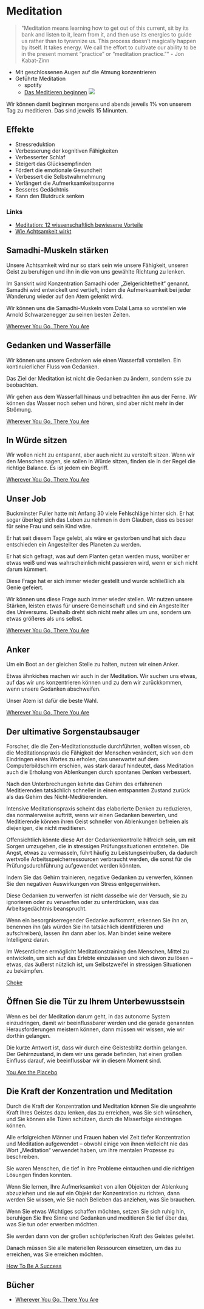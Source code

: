 # Meditation

> "Meditation means learning how to get out of this current, sit by its bank and listen to it, learn from it, and then use its energies to guide us rather than to tyrannize us. This process doesn’t magically happen by itself. It takes energy. We call the effort to cultivate our ability to be in the present moment “practice” or “meditation practice.”" - Jon Kabat-Zinn

- Mit geschlossenen Augen auf die Atmung konzentrieren
- Geführte Meditation
    + spotify
    + [Das Meditieren beginnen](https://open.spotify.com/episode/1Cojh3ByBDQiHiRj6siyMI?si=oSXg9MiMTc2NYR0zGeYJ5A&nd=1)
![](meditieren.jpeg)

Wir können damit beginnen morgens und abends jeweils 1% von unserem Tag zu meditieren. Das sind jeweils 15 Minunten.
    
## Effekte

- Stressreduktion
- Verbesserung der kognitiven Fähigkeiten
- Verbesserter Schlaf
- Steigert das Glücksempfinden
- Fördert die emotionale Gesundheit
- Verbessert die Selbstwahrnehmung
- Verlängert die Aufmerksamkeitsspanne
- Besseres Gedächtnis
- Kann den Blutdruck senken

### Links

- [Meditation: 12 wissenschaftlich bewiesene Vorteile](https://www.brainperform.de/meditation-vorteile/)
- [Wie Achtsamkeit wirkt](https://www.spektrum.de/news/meditation-wie-achtsamkeit-wirkt/1940368#Echobox=1640676407)

## Samadhi-Muskeln stärken

Unsere Achtsamkeit wird nur so stark sein wie unsere Fähigkeit, unseren Geist zu beruhigen und ihn in die von uns gewählte Richtung zu lenken.

Im Sanskrit wird Konzentration Samadhi oder „Zielgerichtetheit“ genannt. Samadhi wird entwickelt und vertieft, indem die Aufmerksamkeit bei jeder Wanderung wieder auf den Atem gelenkt wird.

Wir können uns die Samadhi-Muskeln vom Dalai Lama so vorstellen wie Arnold Schwarzenegger zu seinen besten Zeiten.

[Wherever You Go, There You Are](https://www.goodreads.com/book/show/14096.Wherever_You_Go_There_You_Are)

## Gedanken und Wasserfälle

Wir können uns unsere Gedanken wie einen Wasserfall vorstellen. Ein kontinuierlicher Fluss von Gedanken.

Das Ziel der Meditation ist nicht die Gedanken zu ändern, sondern ssie zu beobachten.

Wir gehen aus dem Wasserfall hinaus und betrachten ihn aus der Ferne. Wir können das Wasser noch sehen und hören, sind aber nicht mehr in der Strömung.

[Wherever You Go, There You Are](https://www.goodreads.com/book/show/14096.Wherever_You_Go_There_You_Are)

## In Würde sitzen

Wir wollen nicht zu entspannt, aber auch nicht zu versteift sitzen. Wenn wir den Menschen sagen, sie sollen in Würde sitzen, finden sie in der Regel die richtige Balance. Es ist jedem ein Begriff.

[Wherever You Go, There You Are](https://www.goodreads.com/book/show/14096.Wherever_You_Go_There_You_Are)

## Unser Job

Buckminster Fuller hatte mit Anfang 30 viele Fehlschläge hinter sich. Er hat sogar überlegt sich das Leben zu nehmen in dem Glauben, dass es besser für seine Frau und sein Kind wäre.

Er hat seit diesem Tage gelebt, als wäre er gestorben und hat sich dazu entschieden ein Angestellter des Planeten zu werden.

Er hat sich gefragt, was auf dem Planten getan werden muss, worüber er etwas weiß und was wahrscheinlich nicht passieren wird, wenn er sich nicht darum kümmert.

Diese Frage hat er sich immer wieder gestellt und wurde schließlich als Genie gefeiert.

Wir können uns diese Frage auch immer wieder stellen. Wir nutzen unsere Stärken, leisten etwas für unsere Gemeinschaft und sind ein Angestellter des Universums. Deshalb dreht sich nicht mehr alles um uns, sondern um etwas größeres als uns selbst.

[Wherever You Go, There You Are](https://www.goodreads.com/book/show/14096.Wherever_You_Go_There_You_Are)

## Anker

Um ein Boot an der gleichen Stelle zu halten, nutzen wir einen Anker. 

Etwas ähnkiches machen wir auch in der Meditation. Wir suchen uns etwas, auf das wir uns konzentrieren können und zu dem wir zurückkommen, wenn unsere Gedanken abschweifen.

Unser Atem ist dafür die beste Wahl. 

[Wherever You Go, There You Are](https://www.goodreads.com/book/show/14096.Wherever_You_Go_There_You_Are)

## Der ultimative Sorgenstaubsauger

Forscher, die die Zen-Meditationsstudie durchführten, wollten wissen, ob die Meditationspraxis die Fähigkeit der Menschen verändert, sich von dem Eindringen eines Wortes zu erholen, das unerwartet auf dem Computerbildschirm erschien, was stark darauf hindeutet, dass Meditation auch die Erholung von Ablenkungen durch spontanes Denken verbessert. 

Nach den Unterbrechungen kehrte das Gehirn des erfahrenen Meditierenden tatsächlich schneller in einen entspannten Zustand zurück als das Gehirn des Nicht-Meditierenden. 

Intensive Meditationspraxis scheint das elaborierte Denken zu reduzieren, das normalerweise auftritt, wenn wir einen Gedanken bewerten, und Meditierende können ihren Geist schneller von Ablenkungen befreien als diejenigen, die nicht meditieren.

Offensichtlich könnte diese Art der Gedankenkontrolle hilfreich sein, um mit Sorgen umzugehen, die in stressigen Prüfungssituationen entstehen. Die Angst, etwas zu vermasseln, führt häufig zu Leistungseinbußen, da dadurch wertvolle Arbeitsspeicherressourcen verbraucht werden, die sonst für die Prüfungsdurchführung aufgewendet werden könnten. 

Indem Sie das Gehirn trainieren, negative Gedanken zu verwerfen, können Sie den negativen Auswirkungen von Stress entgegenwirken. 

Diese Gedanken zu verwerfen ist nicht dasselbe wie der Versuch, sie zu ignorieren oder zu verwerfen oder zu unterdrücken, was das Arbeitsgedächtnis beansprucht. 

Wenn ein besorgniserregender Gedanke aufkommt, erkennen Sie ihn an, benennen ihn (als würden Sie ihn tatsächlich identifizieren und aufschreiben), lassen ihn dann aber los. Man bindet keine weitere Intelligenz daran.

Im Wesentlichen ermöglicht Meditationstraining den Menschen, Mittel zu entwickeln, um sich auf das Erlebte einzulassen und sich davon zu lösen – etwas, das äußerst nützlich ist, um Selbstzweifel in stressigen Situationen zu bekämpfen.

[Choke](https://www.goodreads.com/book/show/9309079-choke)

## Öffnen Sie die Tür zu Ihrem Unterbewusstsein

Wenn es bei der Meditation darum geht, in das autonome System einzudringen, damit wir beeinflussbarer werden und die gerade genannten Herausforderungen meistern können, dann müssen wir wissen, wie wir dorthin gelangen. 

Die kurze Antwort ist, dass wir durch eine Geistesblitz dorthin gelangen. Der Gehirnzustand, in dem wir uns gerade befinden, hat einen großen Einfluss darauf, wie beeinflussbar wir in diesem Moment sind.

[You Are the Placebo](https://www.goodreads.com/book/show/18051504-you-are-the-placebo)

## Die Kraft der Konzentration und Meditation

Durch die Kraft der Konzentration und Meditation können Sie die ungeahnte Kraft Ihres Geistes dazu lenken, das zu erreichen, was Sie sich wünschen, und Sie können alle Türen schützen, durch die Misserfolge eindringen können. 

Alle erfolgreichen Männer und Frauen haben viel Zeit tiefer Konzentration und Meditation aufgewendet – obwohl einige von ihnen vielleicht nie das Wort „Meditation“ verwendet haben, um ihre mentalen Prozesse zu beschreiben. 

Sie waren Menschen, die tief in ihre Probleme eintauchen und die richtigen Lösungen finden konnten. 

Wenn Sie lernen, Ihre Aufmerksamkeit von allen Objekten der Ablenkung abzuziehen und sie auf ein Objekt der Konzentration zu richten, dann werden Sie wissen, wie Sie nach Belieben das anziehen, was Sie brauchen.

Wenn Sie etwas Wichtiges schaffen möchten, setzen Sie sich ruhig hin, beruhigen Sie Ihre Sinne und Gedanken und meditieren Sie tief über das, was Sie tun oder erwerben möchten. 

Sie werden dann von der großen schöpferischen Kraft des Geistes geleitet. 

Danach müssen Sie alle materiellen Ressourcen einsetzen, um das zu erreichen, was Sie erreichen möchten.

[How To Be A Success](https://www.goodreads.com/book/show/4588224-how-to-be-a-success)

## Bücher

- [Wherever You Go, There You Are](https://www.goodreads.com/book/show/14096.Wherever_You_Go_There_You_Are)